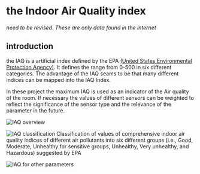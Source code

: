 # the Indoor Air Quality index

*need to be revised. These are only data found in the internet*

## introduction

the IAQ is a artificial index defined by the EPA [(United States Environmental Protection Agency)](https://www.epa.gov/indoor-air-quality-iaq). It defines the range from 0-500 in six different categories. The advantage of the IAQ seams to be that many different indices can be mapped into the IAQ Index.

In these project the maximum IAQ is used as an indicator of the Air quality of the room. If necessary the values of different sensors can be weighted to reflect the significance of the sensor type and the relevance of the parameter in the future.

![IAQ overview](https://raw.githubusercontent.com/Christian-Me/healthy-indoors-project/docs/iaq/AQI-AirNow.gov.png)

![IAQ classification](https://raw.githubusercontent.com/Christian-Me/healthy-indoors-project/docs/iaq/EPAs-breakpoint-and-AQI-Index.png)
Classification of values of comprehensive indoor air quality indices of different air pollutants into six different groups (i.e., Good, Moderate, Unhealthy for sensitive groups, Unhealthy, Very unhealthy, and Hazardous) suggested by EPA

![IAQ for other parameters](https://raw.githubusercontent.com/Christian-Me/healthy-indoors-project/docs/iaq/Classification-of-values-of-comprehensive-indoor-air-quality-indices-of-different-air.png)
